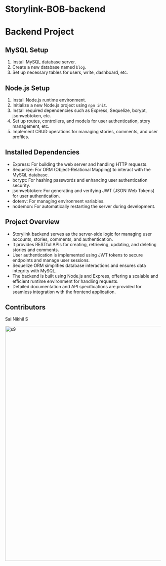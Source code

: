 # Storylink-BOB-backend

# Backend Project 


## MySQL Setup
1. Install MySQL database server.
2. Create a new database named `blog`.
3. Set up necessary tables for users, write, dashboard, etc.

## Node.js Setup
1. Install Node.js runtime environment.
2. Initialize a new Node.js project using `npm init`.
3. Install required dependencies such as Express, Sequelize, bcrypt, jsonwebtoken, etc.
4. Set up routes, controllers, and models for user authentication, story management, etc.
5. Implement CRUD operations for managing stories, comments, and user profiles.

## Installed Dependencies
- Express: For building the web server and handling HTTP requests.
- Sequelize: For ORM (Object-Relational Mapping) to interact with the MySQL database.
- bcrypt: For hashing passwords and enhancing user authentication security.
- jsonwebtoken: For generating and verifying JWT (JSON Web Tokens) for user authentication.
- dotenv: For managing environment variables.
- nodemon: For automatically restarting the server during development.

## Project Overview
- Storylink backend serves as the server-side logic for managing user accounts, stories, comments, and authentication.
- It provides RESTful APIs for creating, retrieving, updating, and deleting stories and comments.
- User authentication is implemented using JWT tokens to secure endpoints and manage user sessions.
- Sequelize ORM simplifies database interactions and ensures data integrity with MySQL.
- The backend is built using Node.js and Express, offering a scalable and efficient runtime environment for handling requests.
- Detailed documentation and API specifications are provided for seamless integration with the frontend application.

## Contributors
Sai Nikhil S


<img width="759" alt="s9" src="https://github.com/Sainikhil28/Storylink-BOB-backend/assets/96835217/ce77c69b-8415-48af-9b7b-b000712e5265">
